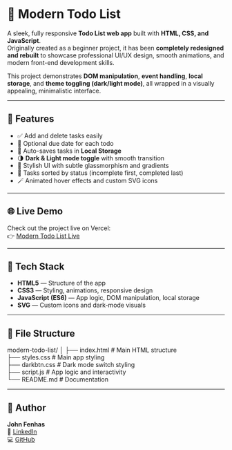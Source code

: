 # 📝 Modern Todo List

A sleek, fully responsive **Todo List web app** built with **HTML, CSS, and JavaScript**.  
Originally created as a beginner project, it has been **completely redesigned and rebuilt** to showcase professional UI/UX design, smooth animations, and modern front-end development skills.

This project demonstrates **DOM manipulation**, **event handling**, **local storage**, and **theme toggling (dark/light mode)**, all wrapped in a visually appealing, minimalistic interface.

---

## 🌟 Features

- ✅ Add and delete tasks easily  
- 📅 Optional due date for each todo  
- 💾 Auto-saves tasks in **Local Storage**  
- 🌗 **Dark & Light mode toggle** with smooth transition  
- 🎨 Stylish UI with subtle glassmorphism and gradients  
- 🧩 Tasks sorted by status (incomplete first, completed last)  
- 🪄 Animated hover effects and custom SVG icons  

---

## 🌐 Live Demo

Check out the project live on Vercel:  
👉 [Modern Todo List Live](https://todo-list-gamma-inky.vercel.app/)

---

## 🧠 Tech Stack

- **HTML5** — Structure of the app  
- **CSS3** — Styling, animations, responsive design  
- **JavaScript (ES6)** — App logic, DOM manipulation, local storage  
- **SVG** — Custom icons and dark-mode visuals  

---
## 🧰 File Structure

modern-todo-list/
│
├── index.html          # Main HTML structure <br>
├── styles.css          # Main app styling <br>
├── darkbtn.css         # Dark mode switch styling <br>
├── script.js           # App logic and interactivity <br>
└── README.md           # Documentation <br>


---

## 👤 Author

**John Fenhas**  
💼 [LinkedIn](www.linkedin.com/in/john-fenhas-85033733b)  
💻 [GitHub](https://github.com/John-Fenhas)
